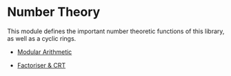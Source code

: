 # Number Theory

This module defines the important number theoretic functions of this library, as well as a cyclic rings.

- [Modular Arithmetic](modular_arithmetic.md)

- [Factoriser & CRT](number_theory.md)